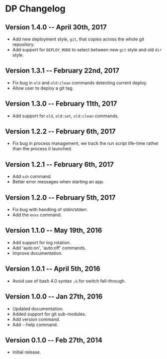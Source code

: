 # DP Changelog

## Version 1.4.0 -- April 30th, 2017

* Add new deployment style, `git`, that copies across the whole git repository.
* Add support for `DEPLOY_MODE` to select between new `git` style and old `dir`
  style.

## Version 1.3.1 -- February 22nd, 2017

* Fix bug in `old` and `old:clean` commands detecting current deploy.
* Allow user to deploy a git tag.

## Version 1.3.0 -- February 11th, 2017

* Add support for `old`, `old:set`, `old:clean` commands.

## Version 1.2.2 -- February 6th, 2017

* Fix bug in process management, we track the run script life-time rather than
  the process it launched.

## Version 1.2.1 -- February 6th, 2017

* Add `ssh` command.
* Better error messages when starting an app.

## Version 1.2.0 -- February 5th, 2017

* Fix bug with handling of stdin/stderr.
* Add the `envs` command.

## Version 1.1.0 -- May 19th, 2016

* Add support for log rotation.
* Add 'auto:on', 'auto:off' commands.
* Improve documentation.

## Version 1.0.1 -- April 5th, 2016

* Avoid use of bash 4.0 syntax `;&` for switch fall-through.

## Version 1.0.0 -- Jan 27th, 2016

* Updated documentation.
* Added support for git sub-modules.
* Add version command.
* Add --help command.

## Version 0.1.0 -- Feb 27th, 2014

* Initial release.

